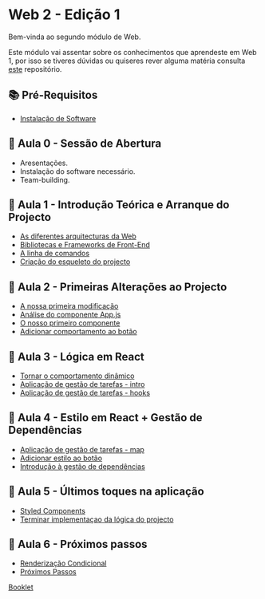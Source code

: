 # Web 2 - Edição 1

Bem-vinda ao segundo módulo de Web.

Este módulo vai assentar sobre os conhecimentos que aprendeste em Web 1, por isso se tiveres dúvidas ou quiseres rever alguma matéria consulta [este](https://github.com/As-Raparigas-do-Codigo/web-ed-3) repositório.

## 📚 Pré-Requisitos

- [Instalação de Software](./docs/Instalacao-de-Software.md)

## 👋 Aula 0 - Sessão de Abertura 

- Aresentações.
- Instalação do software necessário.
- Team-building.

## 👋 Aula 1 - Introdução Teórica e Arranque do Projecto

- [As diferentes arquitecturas da Web](./docs/As-diferentes-arquitecturas-da-web.md)
- [Bibliotecas e Frameworks de Front-End](./docs/Bibliotecas-e-Frameworks-de-Front-End.md)
- [A linha de comandos](./docs/A-linha-de-comandos.md)
- [Criação do esqueleto do projecto](./docs/Criacao-do-esqueleto-do-projecto.md)

## 👣 Aula 2 - Primeiras Alterações ao Projecto

- [A nossa primeira modificação](./docs/A-nossa-primeira-modificacao.md)
- [Análise do componente App.js](./docs/Analise-do-componente-Appjs.md)
- [O nosso primeiro componente](./docs/O-nosso-primeiro-componente.md)
- [Adicionar comportamento ao botão](./docs/Adicionar-comportamento-ao-botao.md)

## 🧮 Aula 3 - Lógica em React

- [Tornar o comportamento dinâmico](./docs/Tornar-o-comportamento-dinamico.md)
- [Aplicação de gestão de tarefas - intro](./docs/Aplicacao-de-gestao-de-tarefas.md)
- [Aplicação de gestão de tarefas - hooks](./docs/Aplicacao-de-gestao-de-tarefas-hooks.md)

## 🎨 Aula 4 - Estilo em React + Gestão de Dependências

- [Aplicação de gestão de tarefas - map](./docs/Aplicacao-de-gestao-de-tarefas-map.md)
- [Adicionar estilo ao botão](./docs/Adicionar-estilo-ao-botao.md)
- [Introdução à gestão de dependências](./docs/Introducao-a-gestao-de-dependencias.md)

## 🚗 Aula 5 - Últimos toques na aplicação

- [Styled Components](./docs/styled-components.md)
- [Terminar implementaçao da lógica do projecto](./docs/Terminar-logica-do-projecto.md)

## 🚀 Aula 6 - Próximos passos
- [Renderização Condicional](./docs/Renderizacao-Condicional.md)
- [Próximos Passos](./docs/Proximos-passos.md)


[Booklet](./docs/booklet.md)
